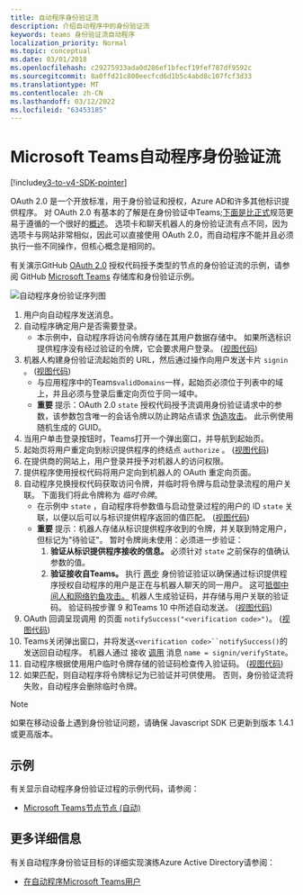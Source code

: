 ```yaml
---
title: 自动程序身份验证流
description: 介绍自动程序中的身份验证流
keywords: teams 身份验证流自动程序
localization_priority: Normal
ms.topic: conceptual
ms.date: 03/01/2018
ms.openlocfilehash: c29275933ada0d286ef1bfecf19fef787df9592c
ms.sourcegitcommit: 8a0ffd21c800eecfcd6d1b5c4abd8c107fcf3d33
ms.translationtype: MT
ms.contentlocale: zh-CN
ms.lasthandoff: 03/12/2022
ms.locfileid: "63453185"
---
```

# <a name="microsoft-teams-authentication-flow-for-bots"></a>Microsoft Teams自动程序身份验证流

[!include[v3-to-v4-SDK-pointer](~/includes/v3-to-v4-pointer-bots.md)]

OAuth 2.0 是一个开放标准，用于身份验证和授权，Azure AD和许多其他标识提供程序。 对 OAuth 2.0 有基本的了解是在身份验证中Teams;[下面是比正式](https://aaronparecki.com/oauth-2-simplified/)规范更易于遵循的一个很好的[概述](https://oauth.net/2/)。 选项卡和聊天机器人的身份验证流有点不同，因为选项卡与网站非常相似，因此可以直接使用 OAuth 2.0，而自动程序不能并且必须执行一些不同操作，但核心概念是相同的。

有关演示GitHub [OAuth 2.0](https://oauth.net/2/grant-types/authorization-code/) 授权代码授予类型的节点的身份验证流的示例，请参阅 GitHub [Microsoft Teams](https://github.com/OfficeDev/microsoft-teams-sample-auth-node) 存储库和身份验证示例。

![自动程序身份验证序列图](~/assets/images/authentication/bot_auth_sequence_diagram.png)

1. 用户向自动程序发送消息。
2. 自动程序确定用户是否需要登录。
    * 本示例中，自动程序将访问令牌存储在其用户数据存储中。 如果所选标识提供程序没有经过验证的令牌，它会要求用户登录。  ([视图代码](https://github.com/OfficeDev/microsoft-teams-sample-auth-node/blob/469952a26d618dbf884a3be53c7d921cc580b1e2/src/utils/AuthenticationUtils.ts#L58-L76)) 
3. 机器人构建身份验证流起始页的 URL，然后通过操作向用户发送卡片 `signin` 。  ([视图代码](https://github.com/OfficeDev/microsoft-teams-sample-auth-node/blob/469952a26d618dbf884a3be53c7d921cc580b1e2/src/dialogs/BaseIdentityDialog.ts#L160-L190)) 
    * 与应用程序中的Teams`validDomains`一样，起始页必须位于列表中的域上，并且必须与登录后重定向页位于同一域中。
    * **重要** 提示：OAuth 2.0 `state` 授权代码授予流调用身份验证请求中的参数，该参数包含唯一的会话令牌以防止跨站点请求 [伪造攻击](https://en.wikipedia.org/wiki/Cross-site_request_forgery)。 此示例使用随机生成的 GUID。
4. 当用户单击登录按钮时，Teams打开一个弹出窗口，并导航到起始页。
5. 起始页将用户重定向到标识提供程序的终结点 `authorize` 。  ([视图代码](https://github.com/OfficeDev/microsoft-teams-sample-auth-node/blob/469952a26d618dbf884a3be53c7d921cc580b1e2/public/html/auth-start.html#L51-L56)) 
6. 在提供商的网站上，用户登录并授予对机器人的访问权限。
7. 提供程序使用授权代码将用户定向到机器人的 OAuth 重定向页面。
8. 自动程序兑换授权代码获取访问令牌，并临时将令牌与启动登录流程的用户关联。 下面我们将此令牌称为 *临时令牌*。
    * 在示例中 `state` ，自动程序将参数值与启动登录过程的用户的 ID `state` 关联，以便以后可以与标识提供程序返回的值匹配。  ([视图代码](https://github.com/OfficeDev/microsoft-teams-sample-auth-node/blob/469952a26d618dbf884a3be53c7d921cc580b1e2/src/AuthBot.ts#L70-L99)) 
    * **重要** 提示：机器人存储从标识提供程序收到的令牌，并关联到特定用户，但标记为"待验证"。 暂时令牌尚未使用：必须进一步验证：
      1. **验证从标识提供程序接收的信息。** 必须针对 `state` 之前保存的值确认参数的值。
      1. **验证接收自Teams。** 执行 [两步](https://en.wikipedia.org/wiki/Man-in-the-middle_attack) 身份验证验证以确保通过标识提供程序授权自动程序的用户是正在与机器人聊天的同一用户。 这可[抵御中间人和网络钓鱼](https://en.wikipedia.org/wiki/Man-in-the-middle_attack)[攻击。](https://en.wikipedia.org/wiki/Phishing) 机器人生成验证码，并存储与用户关联的验证码。 验证码按步骤 9 和Teams 10 中所述自动发送。  ([视图代码](https://github.com/OfficeDev/microsoft-teams-sample-auth-node/blob/469952a26d618dbf884a3be53c7d921cc580b1e2/src/AuthBot.ts#L100-L113)) 
9. OAuth 回调呈现调用 的页面 `notifySuccess("<verification code>")`。  ([视图代码](https://github.com/OfficeDev/microsoft-teams-sample-auth-node/blob/master/src/views/oauth-callback-success.hbs)) 
10. Teams关闭弹出窗口，并将发送`<verification code>``notifySuccess()`的 发送回自动程序。 机器人通过 接收 [调用](/bot-framework/dotnet/bot-builder-dotnet-activities#invoke) 消息 `name = signin/verifyState`。
11. 自动程序根据使用用户临时令牌存储的验证码检查传入验证码。  ([视图代码](https://github.com/OfficeDev/microsoft-teams-sample-auth-node/blob/469952a26d618dbf884a3be53c7d921cc580b1e2/src/dialogs/BaseIdentityDialog.ts#L127-L140)) 
12. 如果匹配，则自动程序将令牌标记为已验证并可供使用。 否则，身份验证流将失败，自动程序会删除临时令牌。

> [!Note]
> 如果在移动设备上遇到身份验证问题，请确保 Javascript SDK 已更新到版本 1.4.1 或更高版本。

## <a name="samples"></a>示例

有关显示自动程序身份验证过程的示例代码，请参阅：

* [Microsoft Teams节点节点 (自动) ](https://github.com/OfficeDev/microsoft-teams-sample-auth-node)

## <a name="more-details"></a>更多详细信息

有关自动程序身份验证目标的详细实现演练Azure Active Directory请参阅：

* [在自动程序Microsoft Teams用户](~/resources/bot-v3/bot-authentication/auth-bot-AAD.md)
